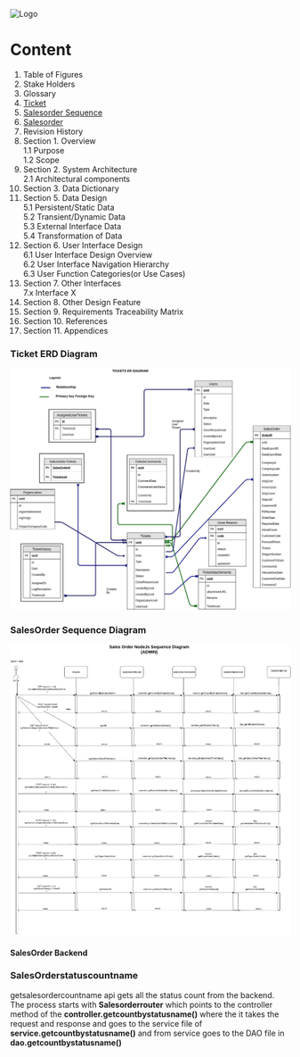 ![Logo](https://github.com/GeppettoSoftware/StahlsTest/blob/master/docs/favicon.ico?raw=true"Logo")
# Content 
1. Table of Figures 
1. Stake Holders 
1. Glossary
1. [Ticket](#ticket-erd-diagram)
1. [Salesorder Sequence](#salesorder-sequence-diagram)
1. [Salesorder](#salesorder-backend)
1. Revision History 
  1. Section 1. Overview<br/>
    1.1 Purpose<br/>
    1.2 Scope <br/>
  1. Section 
    2. System Architecture<br/>
    2.1 Architectural components<br/>
  1. Section 
    3. Data Dictionary<br/>
  1. Section 
    5. Data Design<br/>
    5.1 Persistent/Static Data<br/> 
    5.2 Transient/Dynamic Data<br/> 
    5.3 External Interface Data<br/> 
    5.4 Transformation of Data<br/>
 1. Section 
    6. User Interface Design<br/>
    6.1 User Interface Design Overview<br/>
    6.2 User Interface Navigation Hierarchy<br/>
    6.3 User Function Categories(or Use Cases)<br/>
 1. Section
    7. Other Interfaces<br/>
    7.x Interface X
 1. Section 
    8. Other Design Feature<br/>
 1. Section
    9. Requirements Traceability Matrix<br/>
 1. Section
    10. References<br/>
 1. Section
    11. Appendices<br/>


### Ticket ERD Diagram
![ERD](https://github.com/KishanRavindran/StahlsTest/blob/master/docs/Tickets%20ER%20Diagram.jpg?raw=true"ERD")
      

### SalesOrder Sequence Diagram
![Test](https://github.com/KishanRavindran/StahlsTest/blob/master/docs/salesOrderSequenceDiagram(ADMIN).jpg?raw=true"Test")

#### SalesOrder Backend 
 ### SalesOrderstatuscountname
 getsalesordercountname api gets all the status count from the backend.<br/>The process starts with **Salesorderrouter** which points to the controller method of the **controller.getcountbystatusname()** where the it takes the request and response and goes to the service file of **service.getcountbystatusname()** and from service goes to the DAO file in **dao.getcountbystatusname()**
  

